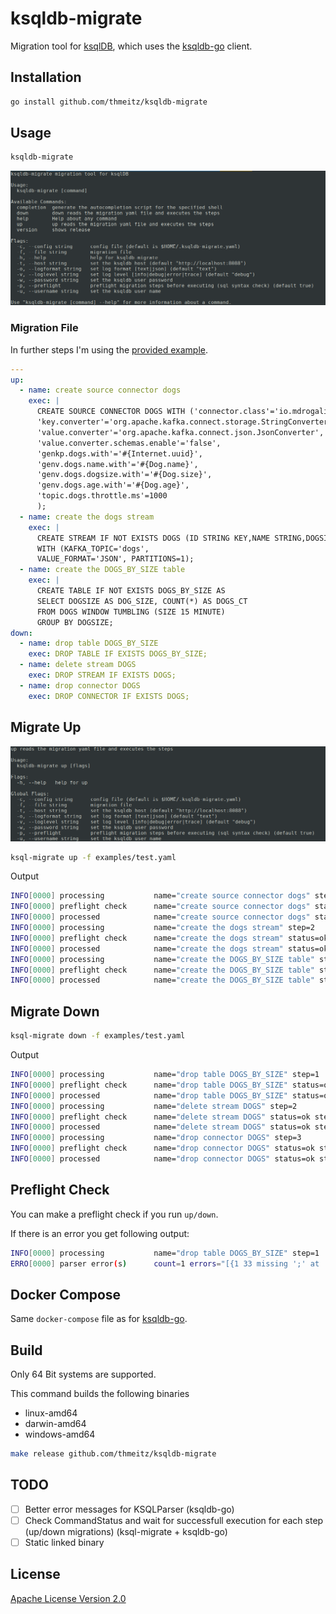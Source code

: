 # ksqldb-migrate

Migration tool for [ksqlDB](https://ksqldb.io), which uses the [ksqldb-go](https://github.com/thmeitz/ksqldb-go) client.

## Installation

```bash
go install github.com/thmeitz/ksqldb-migrate
```

## Usage

```bash
ksqldb-migrate
```

![](docs/ksqldb-migrate.png)

### Migration File

In further steps I'm using the [provided example](examples/test.yaml).

```yaml
---
up:
  - name: create source connector dogs
    exec: |
      CREATE SOURCE CONNECTOR DOGS WITH ('connector.class'='io.mdrogalis.voluble.VolubleSourceConnector',
      'key.converter'='org.apache.kafka.connect.storage.StringConverter',
      'value.converter'='org.apache.kafka.connect.json.JsonConverter',
      'value.converter.schemas.enable'='false',
      'genkp.dogs.with'='#{Internet.uuid}',
      'genv.dogs.name.with'='#{Dog.name}',
      'genv.dogs.dogsize.with'='#{Dog.size}',
      'genv.dogs.age.with'='#{Dog.age}',
      'topic.dogs.throttle.ms'=1000 
      );
  - name: create the dogs stream
    exec: |
      CREATE STREAM IF NOT EXISTS DOGS (ID STRING KEY,NAME STRING,DOGSIZE STRING, AGE STRING) 
      WITH (KAFKA_TOPIC='dogs', 
      VALUE_FORMAT='JSON', PARTITIONS=1);
  - name: create the DOGS_BY_SIZE table
    exec: |
      CREATE TABLE IF NOT EXISTS DOGS_BY_SIZE AS 
      SELECT DOGSIZE AS DOG_SIZE, COUNT(*) AS DOGS_CT 
      FROM DOGS WINDOW TUMBLING (SIZE 15 MINUTE) 
      GROUP BY DOGSIZE;
down:
  - name: drop table DOGS_BY_SIZE
    exec: DROP TABLE IF EXISTS DOGS_BY_SIZE;
  - name: delete stream DOGS
    exec: DROP STREAM IF EXISTS DOGS;
  - name: drop connector DOGS
    exec: DROP CONNECTOR IF EXISTS DOGS;
```

## Migrate Up

![](docs/ksqldb-migrate-up.png)

```bash
ksql-migrate up -f examples/test.yaml
```

Output

```bash
INFO[0000] processing           name="create source connector dogs" step=1
INFO[0000] preflight check      name="create source connector dogs" status=ok step=1
INFO[0000] processed            name="create source connector dogs" status=ok step=1
INFO[0000] processing           name="create the dogs stream" step=2
INFO[0000] preflight check      name="create the dogs stream" status=ok step=2
INFO[0000] processed            name="create the dogs stream" status=ok step=2
INFO[0000] processing           name="create the DOGS_BY_SIZE table" step=3
INFO[0000] preflight check      name="create the DOGS_BY_SIZE table" status=ok step=3
INFO[0000] processed            name="create the DOGS_BY_SIZE table" status=ok step=3
```

## Migrate Down

```bash
ksql-migrate down -f examples/test.yaml
```

Output

```bash
INFO[0000] processing           name="drop table DOGS_BY_SIZE" step=1
INFO[0000] preflight check      name="drop table DOGS_BY_SIZE" status=ok step=1
INFO[0000] processed            name="drop table DOGS_BY_SIZE" status=ok step=1
INFO[0000] processing           name="delete stream DOGS" step=2
INFO[0000] preflight check      name="delete stream DOGS" status=ok step=2
INFO[0000] processed            name="delete stream DOGS" status=ok step=2
INFO[0000] processing           name="drop connector DOGS" step=3
INFO[0000] preflight check      name="drop connector DOGS" status=ok step=3
INFO[0000] processed            name="drop connector DOGS" status=ok step=3
```

## Preflight Check

You can make a preflight check if you run `up/down`.

If there is an error you get following output:

```bash
INFO[0000] processing           name="drop table DOGS_BY_SIZE" step=1
ERRO[0000] parser error(s)      count=1 errors="[{1 33 missing ';' at '<EOF>'}]"
```

## Docker Compose

Same `docker-compose` file as for [ksqldb-go](https://github.com/thmeitz/ksqldb-go/blob/main/examples/cobra-test/docker-compose.yml).

## Build

Only 64 Bit systems are supported.

This command builds the following binaries

- linux-amd64
- darwin-amd64
- windows-amd64

```bash
make release github.com/thmeitz/ksqldb-migrate
```

## TODO

- [ ] Better error messages for KSQLParser (ksqldb-go)
- [ ] Check CommandStatus and wait for successfull execution for each step (up/down migrations) (ksql-migrate + ksqldb-go)
- [ ] Static linked binary

## License

[Apache License Version 2.0](LICENSE)
